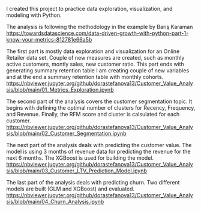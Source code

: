 I created this project to practice data exploration, visualization, and modeling with Python.

The analysis is following the methodology in the example by Barış Karaman 
https://towardsdatascience.com/data-driven-growth-with-python-part-1-know-your-metrics-812781e66a5b

The first part is mostly data exploration and visualization for an Online Retailer data set. Couple of new measures are created, such as monthly active customers, montly sales, new customer ratio. This part ends with generating summary retention table I am creating couple of new variables and at the end a summary retention table with monthly cohorts. 
https://nbviewer.jupyter.org/github/dorastefanova13/Customer_Value_Analysis/blob/main/01_Metrics_Exploration.ipynb

The second part of the analysis covers the customer segmentation topic. It begins with defining the optimal number of clusters for Recency, Frequency, and Revenue. Finally,  the RFM score and cluster is calsulated for each customer.
https://nbviewer.jupyter.org/github/dorastefanova13/Customer_Value_Analysis/blob/main/02_Customer_Segmentation.ipynb

The next part of the analysis deals with predicting the customer value. The model is using 3 months of revenue data for predicting the revenue for the next 6 months. The XGBoost is used for building the model.
https://nbviewer.jupyter.org/github/dorastefanova13/Customer_Value_Analysis/blob/main/03_Customer_LTV_Prediction_Model.ipynb

The last part of the analysis deals with predicting churn. Two different models are built (GLM and XGBoost) and evaluated.
https://nbviewer.jupyter.org/github/dorastefanova13/Customer_Value_Analysis/blob/main/04_Churn_Analysis.ipynb

